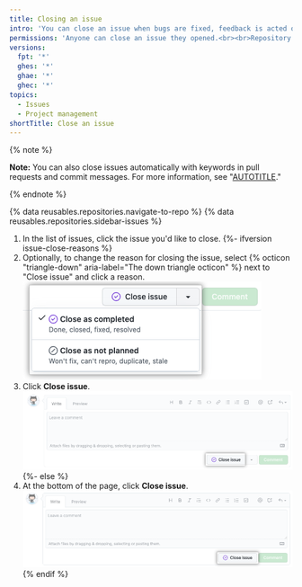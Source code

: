 ```yaml
---
title: Closing an issue
intro: 'You can close an issue when bugs are fixed, feedback is acted on, or to show that work is not planned.'
permissions: 'Anyone can close an issue they opened.<br><br>Repository owners, collaborators on repositories owned by a personal account, and people with triage permissions or greater on repositories owned by an organization can close issues opened by others. {% data reusables.enterprise-accounts.emu-permission-repo %}'
versions:
  fpt: '*'
  ghes: '*'
  ghae: '*'
  ghec: '*'
topics:
  - Issues
  - Project management
shortTitle: Close an issue
---
```


{% note %}

**Note:** You can also close issues automatically with keywords in pull requests and commit messages. For more information, see "[AUTOTITLE](/issues/tracking-your-work-with-issues/linking-a-pull-request-to-an-issue#linking-a-pull-request-to-an-issue-using-a-keyword#linking-a-pull-request-to-an-issue-using-a-keyword)."

{% endnote %}

{% data reusables.repositories.navigate-to-repo %}
{% data reusables.repositories.sidebar-issues %}
1. In the list of issues, click the issue you'd like to close.
{%- ifversion issue-close-reasons %}
1. Optionally, to change the reason for closing the issue, select {% octicon "triangle-down" aria-label="The down triangle octicon" %} next to "Close issue" and click a reason.
   ![Screenshot showing dropdown menu containing issue close reasons](/assets/images/help/issues/close-issue-select-reason.png)
2. Click **Close issue**.
   ![Screenshot showing "close issue" button](/assets/images/help/issues/close-issue-with-reason.png)
{%- else %}
1. At the bottom of the page, click **Close issue**.
   ![Screenshot showing "close issue" button](/assets/images/help/issues/close-issue.png)
{% endif %}
